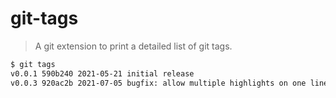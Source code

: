 git-tags
========

> A git extension to print a detailed list of git tags.

```bash
$ git tags
v0.0.1 590b240 2021-05-21 initial release
v0.0.3 920ac2b 2021-07-05 bugfix: allow multiple highlights on one line
```

